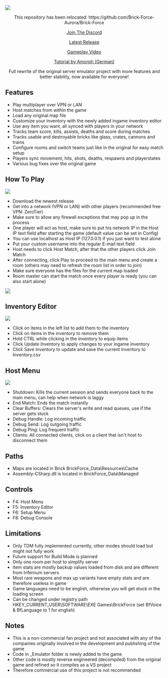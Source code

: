 ![](https://i.imgur.com/fThs88a.png)

<p align="center">This repository has been relocated: https://github.com/Brick-Force-Aurora/Brick-Force</p>

[<p align="center">Join The Discord</p>](https://discord.gg/qktjAYsKwH)
[<p align="center">Latest Release</p>](https://github.com/WeeaboosPls/Brick-Force-Aurora/releases/latest)

[<p align="center">Gameplay Video</p>](https://www.youtube.com/watch?v=mslPRyCIKgo)

[<p align="center">Tutorial by Amorph (German)</p>](https://www.youtube.com/watch?v=kc9XD6SWT6k)

<p align="center">Full rewrite of the original server emulator project with more features and better stability, now available for everyone!</p>

## Features
- Play multiplayer over VPN or LAN
- Host matches from within the game
- Load any original map file
- Customize your inventory with the newly added ingame inventory editor
- Use any item you want, all synced with players in your network
- Tracks team score, kills, assists, deaths and score during matches
- Tracks usable and destroyable bricks like glass, crates, cannons and trains
- Configure rooms and switch teams just like in the original for easy match setup
- Players sync movement, hits, shots, deaths, respawns and playerstates
- Various bug fixes over the original game

## How To Play
![](https://i.imgur.com/OUqQ5dR.png)

- Download the newest release
- Get into a network (VPN or LAN) with other players (recommended free VPN: ZeroTier)
- Make sure to allow any firewall exceptions that may pop up in the process
- One player will act as host, make sure to put his network IP in the Host IP text field after starting the game (default value can be set in Config)
- You can use localhost as Host IP (127.0.0.1) if you just want to test alone
- Put your custom username into the regular E-mail text field
- Host needs to click Host Match, after that the other players click Join Match
- After connecting, click Play to proceed to the main menu and create a room (others may need to refresh the room list in order to join)
- Make sure everyone has the files for the current map loaded
- Room master can start the match once every player is ready (you can also start alone)


![](https://i.imgur.com/6ncbt4O.png)

## Inventory Editor
![](https://i.imgur.com/teJ36Lz.png)

- Click on items in the left list to add them to the inventory
- Click on items in the inventory to remove them
- Hold CTRL while clicking in the inventory to equip items
- Click Update Inventory to apply changes to your ingame inventory
- Click Save Inventory to update and save the current inventory to Inventory.csv

## Host Menu
![](https://i.imgur.com/zg6pEny.png)

- Shutdown: Kills the current session and sends everyone back to the main menu, can help when network is laggy
- End Match: Ends the match instantly
- Clear Buffers: Clears the server's write and read queues, use if the server gets stuck
- Debug Handle: Log incoming traffic
- Debug Send: Log outgoing traffic
- Debug Ping: Log frequent traffic
- Clients: All connected clients, click on a client that isn't host to disconnect them

## Paths
- Maps are located in Brick BrickForce_Data\Resources\Cache
- Assembly-CSharp.dll is located in BrickForce_Data\Managed

## Controls
- F4: Host Menu
- F5: Inventory Editor
- F6: Setup Menu
- F8: Debug Console

## Limitations
- Only TDM fully implemented currently, other modes should load but might not fully work
- Future support for Build Mode is planned
- Only one room per host to simplify server
- Item stats are mostly backup values loaded from disk and are different from Infernum servers
- Most rare weapons and max up variants have empty stats and are therefore useless in game
- Game languages need to be english, otherwise you will get stuck in the loading screen
- Can be changed under registry path HKEY_CURRENT_USER\SOFTWARE\EXE Games\BrickForce (set BfVoice & BfLanguage to 1 for english)

## Notes
- This is a non-commercial fan project and not associated with any of the companies originally involved in the development and publishing of the game
- Code in _Emulator folder is newly added to the game
- Other code is mostly reverse engineered (decompiled) from the original game and refined so it compiles as a VS project
- Therefore commercial use of this project is not recommended
